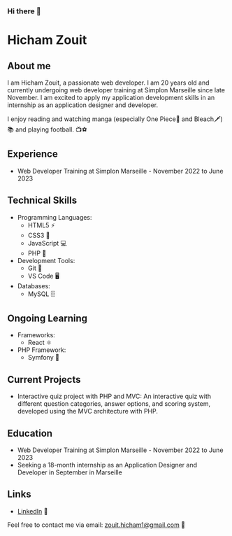 ### Hi there 👋

# Hicham Zouit

## About me
I am Hicham Zouit, a passionate web developer. I am 20 years old and currently undergoing web developer training at Simplon Marseille since late November. I am excited to apply my application development skills in an internship as an application designer and developer.

I enjoy reading and watching manga (especially One Piece👒 and Bleach🗡️)📚 and playing football. 📺⚽️

## Experience
- Web Developer Training at Simplon Marseille - November 2022 to June 2023

## Technical Skills
- Programming Languages: 
    - HTML5 ⚡️
    - CSS3 🎨
    - JavaScript 💻
    - PHP 🐘
- Development Tools: 
    - Git 🐙
    - VS Code 🖥️
- Databases: 
    - MySQL 🗄️
## Ongoing Learning
- Frameworks: 
    - React ⚛️
- PHP Framework: 
    - Symfony 🎵

## Current Projects
- Interactive quiz project with PHP and MVC: An interactive quiz with different question categories, answer options, and scoring system, developed using the MVC architecture with PHP.

## Education
- Web Developer Training at Simplon Marseille - November 2022 to June 2023
- Seeking a 18-month internship as an Application Designer and Developer in September in Marseille

## Links
- [LinkedIn](https://www.linkedin.com/in/hicham-zouit-2a46701b9/) 💼

Feel free to contact me via email: zouit.hicham1@gmail.com 📧
